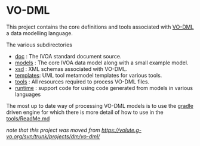 VO-DML
======

This project contains the core definitions and tools associated with
[VO-DML](https://www.ivoa.net/documents/VODML/index.html) a data modelling
language.

The various subdirectories

* [doc](./doc)      : The IVOA standard document source.
* [models](./models)   : The core IVOA data model along with a small example model.
* [xsd](./xsd)      : XML schemas associated with VO-DML.
* [templates](./templates): UML tool metamodel templates for various tools.
* [tools](./tools)    : All resources required to process VO-DML files.
* [runtime](./runtime) : support code for using code generated from models in various languages

The most up to date way of processing VO-DML models is to use the [gradle](https://gradle.org) driven engine
for which there is more detail of how to use in the [tools/ReadMe.md](./tools/ReadMe.md)


_note that this project was moved from https://volute.g-vo.org/svn/trunk/projects/dm/vo-dml/_
